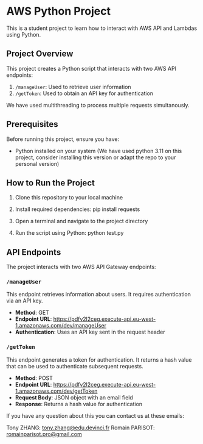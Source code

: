 # AWS Python Project

This is a student project to learn how to interact with AWS API and Lambdas using Python.

## Project Overview

This project creates a Python script that interacts with two AWS API endpoints:

1. `/manageUser`: Used to retrieve user information
2. `/getToken`: Used to obtain an API key for authentication

We have used multithreading to process multiple requests simultanously.

## Prerequisites

Before running this project, ensure you have:

- Python installed on your system (We have used python 3.11 on this project, consider installing this version or adapt the repo to your personal version)

## How to Run the Project

1. Clone this repository to your local machine
2. Install required dependencies:
   pip install requests

3. Open a terminal and navigate to the project directory
4. Run the script using Python:
   python test.py

## API Endpoints

The project interacts with two AWS API Gateway endpoints:

### `/manageUser`

This endpoint retrieves information about users. It requires authentication via an API key.

- **Method**: GET
- **Endpoint URL**: https://pdfv2l2ceg.execute-api.eu-west-1.amazonaws.com/dev/manageUser
- **Authentication**: Uses an API key sent in the request header

### `/getToken`

This endpoint generates a token for authentication. It returns a hash value that can be used to authenticate subsequent requests.

- **Method**: POST
- **Endpoint URL**: https://pdfv2l2ceg.execute-api.eu-west-1.amazonaws.com/dev/getToken
- **Request Body**: JSON object with an email field
- **Response**: Returns a hash value for authentication

If you have any question about this you can contact us at these emails:

Tony ZHANG: tony.zhang@edu.devinci.fr
Romain PARISOT: romainparisot.pro@gmail.com
